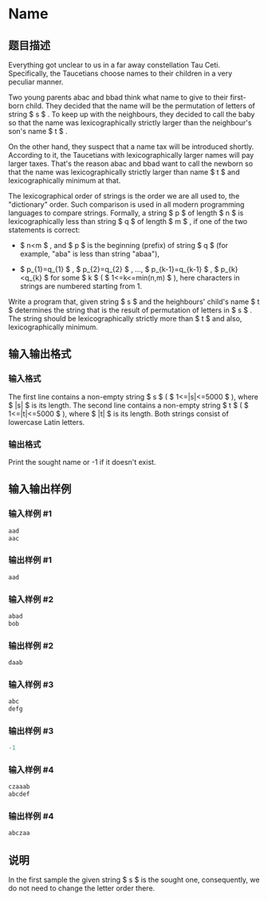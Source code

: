 # Name

## 题目描述

Everything got unclear to us in a far away constellation Tau Ceti. Specifically, the Taucetians choose names to their children in a very peculiar manner.

Two young parents abac and bbad think what name to give to their first-born child. They decided that the name will be the permutation of letters of string $ s $ . To keep up with the neighbours, they decided to call the baby so that the name was lexicographically strictly larger than the neighbour's son's name $ t $ .

On the other hand, they suspect that a name tax will be introduced shortly. According to it, the Taucetians with lexicographically larger names will pay larger taxes. That's the reason abac and bbad want to call the newborn so that the name was lexicographically strictly larger than name $ t $ and lexicographically minimum at that.

The lexicographical order of strings is the order we are all used to, the "dictionary" order. Such comparison is used in all modern programming languages to compare strings. Formally, a string $ p $ of length $ n $ is lexicographically less than string $ q $ of length $ m $ , if one of the two statements is correct:

- $ n&lt;m $ , and $ p $ is the beginning (prefix) of string $ q $ (for example, "aba" is less than string "abaa"),

- $ p_{1}=q_{1} $ , $ p_{2}=q_{2} $ , ..., $ p_{k-1}=q_{k-1} $ , $ p_{k}&lt;q_{k} $ for some $ k $ ( $ 1<=k<=min(n,m) $ ), here characters in strings are numbered starting from 1.

Write a program that, given string $ s $ and the heighbours' child's name $ t $ determines the string that is the result of permutation of letters in $ s $ . The string should be lexicographically strictly more than $ t $ and also, lexicographically minimum.

## 输入输出格式

### 输入格式

The first line contains a non-empty string $ s $ ( $ 1<=|s|<=5000 $ ), where $ |s| $ is its length. The second line contains a non-empty string $ t $ ( $ 1<=|t|<=5000 $ ), where $ |t| $ is its length. Both strings consist of lowercase Latin letters.

### 输出格式

Print the sought name or -1 if it doesn't exist.

## 输入输出样例

### 输入样例 #1

```cpp
aad
aac

```
### 输出样例 #1

```cpp
aad

```
### 输入样例 #2

```cpp
abad
bob

```
### 输出样例 #2

```cpp
daab

```
### 输入样例 #3

```cpp
abc
defg

```
### 输出样例 #3

```cpp
-1

```
### 输入样例 #4

```cpp
czaaab
abcdef

```
### 输出样例 #4

```cpp
abczaa

```
## 说明

In the first sample the given string $ s $ is the sought one, consequently, we do not need to change the letter order there.

